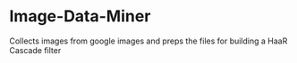 # Image-Data-Miner
Collects images from google images and preps the files for building a HaaR Cascade filter
